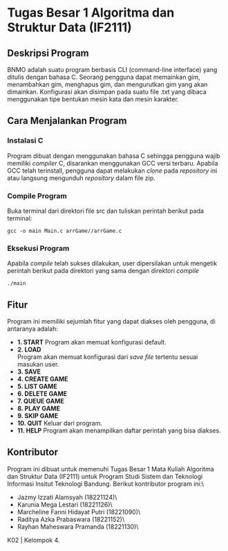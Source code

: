 # Tugas Besar 1 Algoritma dan Struktur Data (IF2111)

## Deskripsi Program
BNMO adalah suatu program berbasis CLI (command-line interface) yang ditulis dengan bahasa C. Seorang pengguna dapat memainkan gim, menambahkan gim, menghapus gim, dan mengurutkan gim yang akan dimainkan. Konfigurasi akan disimpan pada suatu file .txt yang dibaca menggunakan tipe bentukan mesin kata dan mesin karakter. 




## Cara Menjalankan Program
### Instalasi C
Program dibuat dengan menggunakan bahasa C sehingga pengguna wajib memiliki _compiler_ C, disarankan menggunakan GCC versi terbaru. Apabila GCC telah terinstall, pengguna dapat melakukan _clone_ pada _repository_ ini atau langsung mengunduh _repository_ dalam file zip.

### Compile Program
Buka terminal dari direktori file src dan tuliskan perintah berikut pada terminal:
```
gcc -o main Main.c arrGame//arrGame.c
```

### Eksekusi Program
Apabila _compile_ telah sukses dilakukan, user dipersilakan untuk mengetik perintah berikut pada direktori yang sama dengan direktori _compile_
```
./main
```

## Fitur
Program ini memiliki sejumlah fitur yang dapat diakses oleh pengguna, di antaranya adalah:
* **1. START**
Program akan memuat konfigurasi default.
* **2. LOAD**  
Program akan memuat konfigurasi dari _save file_ tertentu sesuai masukan user.
* **3. SAVE**
* **4. CREATE GAME**
* **5. LIST GAME**
* **6. DELETE GAME**
* **7. QUEUE GAME**
* **8. PLAY GAME**
* **9. SKIP GAME**
* **10. QUIT**
Keluar dari program.
* **11. HELP**
Program akan menampilkan daftar perintah yang bisa diakses.

## Kontributor
Program ini dibuat untuk memenuhi Tugas Besar 1 Mata Kuliah Algoritma dan Struktur Data (IF2111) untuk Program Studi Sistem dan Teknologi Informasi Insitut Teknologi Bandung. Berikut kontributor program ini:\
* Jazmy Izzati Alamsyah (18221124)\
* Karunia Mega Lestari (18221126)\
* Marcheline Fanni Hidayat Putri (18221090)\
* Raditya Azka Prabaswara (18221152)\
* Rayhan Maheswara Pramanda (18221130)\

K02 | Kelompok 4.
